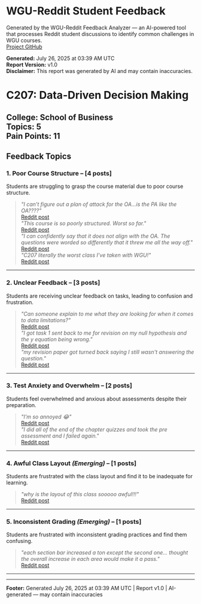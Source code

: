 # WGU-Reddit Student Feedback

Generated by the WGU-Reddit Feedback Analyzer — an AI-powered tool that processes Reddit student discussions to identify common challenges in WGU courses.  
[Project GitHub](https://wgudataninja.github.io/wgu-reddit-monitoring-pipeline/)

**Generated:** July 26, 2025 at 03:39 AM UTC  
**Report Version:** v1.0  
**Disclaimer:** This report was generated by AI and may contain inaccuracies.  
# C207: Data-Driven Decision Making
**College:** School of Business  
**Topics:** 5  
**Pain Points:** 11  
---
## Feedback Topics
### 1. Poor Course Structure – [4 posts]
Students are struggling to grasp the course material due to poor course structure.  
> _"I can’t figure out a plan of attack for the OA...is the PA like the OA????"_  
> [Reddit post](https://reddit.com/comments/1h5eugp)  
> _"This course is so poorly structured. Worst so far."_  
> [Reddit post](https://reddit.com/comments/1juopjm)  
> _"I can confidently say that it does not align with the OA. The questions were worded so differently that it threw me all the way off."_  
> [Reddit post](https://reddit.com/comments/1iex6mr)  
> _"C207 literally the worst class I’ve taken with WGU!"_  
> [Reddit post](https://reddit.com/comments/1dqmcpy)  
---
### 2. Unclear Feedback – [3 posts]
Students are receiving unclear feedback on tasks, leading to confusion and frustration.  
> _"Can someone explain to me what they are looking for when it comes to data limitations?"_  
> [Reddit post](https://reddit.com/comments/1b6lgju)  
> _"I got task 1 sent back to me for revision on my null hypothesis and the y equation being wrong."_  
> [Reddit post](https://reddit.com/comments/1jppw6j)  
> _"my revision paper got turned back saying I still wasn't answering the question."_  
> [Reddit post](https://reddit.com/comments/1gfrdgm)  
---
### 3. Test Anxiety and Overwhelm – [2 posts]
Students feel overwhelmed and anxious about assessments despite their preparation.  
> _"I’m so annoyed 😂"_  
> [Reddit post](https://reddit.com/comments/1kh28js)  
> _"I did all of the end of the chapter quizzes and took the pre assessment and I failed again."_  
> [Reddit post](https://reddit.com/comments/1jjyznx)  
---
### 4. Awful Class Layout _(Emerging)_ – [1 posts]
Students are frustrated with the class layout and find it to be inadequate for learning.  
> _"why is the layout of this class sooooo awful!!!"_  
> [Reddit post](https://reddit.com/comments/1jppw6j)  
---
### 5. Inconsistent Grading _(Emerging)_ – [1 posts]
Students are frustrated with inconsistent grading practices and find them confusing.  
> _"each section bar increased a ton except the second one... thought the overall increase in each area would make it a pass."_  
> [Reddit post](https://reddit.com/comments/1jc8v72)  
---
---
**Footer:** Generated July 26, 2025 at 03:39 AM UTC | Report v1.0 | AI-generated — may contain inaccuracies  